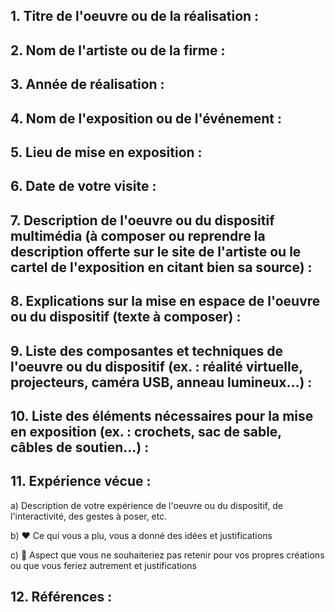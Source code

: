 ## 1. Titre de l'oeuvre ou de la réalisation :





## 2. Nom de l'artiste ou de la firme :




## 3. Année de réalisation :




## 4. Nom de l'exposition ou de l'événement :





## 5. Lieu de mise en exposition :





## 6. Date de votre visite : 





## 7. Description de l'oeuvre ou du dispositif multimédia (à composer ou reprendre la description offerte sur le site de l'artiste ou le cartel de l'exposition en citant bien sa source) : 






## 8. Explications sur la mise en espace de l'oeuvre ou du dispositif (texte à composer) : 





## 9. Liste des composantes et techniques de l'oeuvre ou du dispositif (ex. : réalité virtuelle, projecteurs, caméra USB, anneau lumineux...) :





## 10. Liste des éléments nécessaires pour la mise en exposition (ex. : crochets, sac de sable, câbles de soutien...) :



## 11. Expérience vécue :

 a) Description de votre expérience de l'oeuvre ou du dispositif, de l'interactivité, des gestes à poser, etc.

 b) ❤️ Ce qui vous a plu, vous a donné des idées et justifications

 c) 🤔 Aspect que vous ne souhaiteriez pas retenir pour vos propres créations ou que vous feriez autrement et justifications
 
 
 
 

 ## 12. Références :
 
 
 
 
 




